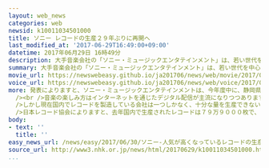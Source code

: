 ```yaml
---
layout: web_news
categories: web
newsid: k10011034501000
title: ソニー レコードの生産２９年ぶりに再開へ
last_modified_at: '2017-06-29T16:49:00+09:00'
datetime: 2017年06月29日 16時49分
description: 大手音楽会社の「ソニー・ミュージックエンタテインメント」は、若い世代を中心に再び人気が高まっているアナログレコードの生産を２９年ぶりに再開することになりました。
summary: 大手音楽会社の「ソニー・ミュージックエンタテインメント」は、若い世代を中心に再び人気が高まっているアナログレコードの生産を２９年ぶりに再開することになりました。
movie_url: https://newswebeasy.github.io/ja201706/news/web/movie/2017/06/30/k10011034501000.mp4
voice_url: https://newswebeasy.github.io/ja201706/news/web/voice/2017/06/30/k10011034501000.mp3
more: 発表によりますと、ソニー・ミュージックエンタテインメントは、今年度中に、静岡県にある子会社の工場でアナログレコードの自社生産を再開することを決めました。<br
  /><br />音楽の楽しみ方はインターネットを通じたデジタル配信が主流になりつつありますが、一方で、大きなジャケットをアートとして楽しめるうえ、音質にも独特の暖かみがあるレコードの人気が若い世代を中心に再び高まっているということです。<br
  />しかし現在国内でレコードを製造している会社は一つしかなく、十分な量を生産できないため、２９年ぶりに自社生産を再開することにしたものです。<br /><br
  />日本レコード協会によりますと、去年国内で生産されたレコードは７９万９０００枚で、５年間で３．８倍に増えているということです。<br /><br />こうした人気を受けて、ソニーとパナソニックが去年、レコードプレーヤーを改めて発売するなどの動きも広がっています。
body:
- text: ''
  title: ''
easy_news_url: /news/easy/2017/06/30/ソニー-人気が高くなっているレコードの生産をまた始める/
source_url: http://www3.nhk.or.jp/news/html/20170629/k10011034501000.html
...
```

